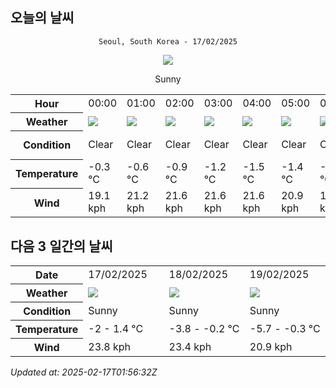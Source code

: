 ## 오늘의 날씨
<div align="center">

`Seoul, South Korea - 17/02/2025`

<img src="https://cdn.weatherapi.com/weather/64x64/day/113.png"/>

Sunny

</div>


<table>
    <tr>
        <th>Hour</th>
        <td>00:00</td><td>01:00</td><td>02:00</td><td>03:00</td><td>04:00</td><td>05:00</td><td>06:00</td><td>07:00</td><td>08:00</td><td>09:00</td><td>10:00</td><td>11:00</td><td>12:00</td><td>13:00</td><td>14:00</td><td>15:00</td><td>16:00</td><td>17:00</td><td>18:00</td><td>19:00</td><td>20:00</td><td>21:00</td><td>22:00</td><td>23:00</td>
    </tr>
    <tr>
        <th>Weather</th>
        <td><img src="https://cdn.weatherapi.com/weather/64x64/night/113.png"></img></td><td><img src="https://cdn.weatherapi.com/weather/64x64/night/113.png"></img></td><td><img src="https://cdn.weatherapi.com/weather/64x64/night/113.png"></img></td><td><img src="https://cdn.weatherapi.com/weather/64x64/night/113.png"></img></td><td><img src="https://cdn.weatherapi.com/weather/64x64/night/113.png"></img></td><td><img src="https://cdn.weatherapi.com/weather/64x64/night/113.png"></img></td><td><img src="https://cdn.weatherapi.com/weather/64x64/night/113.png"></img></td><td><img src="https://cdn.weatherapi.com/weather/64x64/night/113.png"></img></td><td><img src="https://cdn.weatherapi.com/weather/64x64/day/113.png"></img></td><td><img src="https://cdn.weatherapi.com/weather/64x64/day/113.png"></img></td><td><img src="https://cdn.weatherapi.com/weather/64x64/day/113.png"></img></td><td><img src="https://cdn.weatherapi.com/weather/64x64/day/113.png"></img></td><td><img src="https://cdn.weatherapi.com/weather/64x64/day/113.png"></img></td><td><img src="https://cdn.weatherapi.com/weather/64x64/day/113.png"></img></td><td><img src="https://cdn.weatherapi.com/weather/64x64/day/113.png"></img></td><td><img src="https://cdn.weatherapi.com/weather/64x64/day/113.png"></img></td><td><img src="https://cdn.weatherapi.com/weather/64x64/day/113.png"></img></td><td><img src="https://cdn.weatherapi.com/weather/64x64/day/113.png"></img></td><td><img src="https://cdn.weatherapi.com/weather/64x64/day/113.png"></img></td><td><img src="https://cdn.weatherapi.com/weather/64x64/night/113.png"></img></td><td><img src="https://cdn.weatherapi.com/weather/64x64/night/113.png"></img></td><td><img src="https://cdn.weatherapi.com/weather/64x64/night/116.png"></img></td><td><img src="https://cdn.weatherapi.com/weather/64x64/night/113.png"></img></td><td><img src="https://cdn.weatherapi.com/weather/64x64/night/113.png"></img></td>
    </tr>
    <tr>
        <th>Condition</th>
        <td width="200px">Clear </td><td width="200px">Clear </td><td width="200px">Clear </td><td width="200px">Clear </td><td width="200px">Clear </td><td width="200px">Clear </td><td width="200px">Clear </td><td width="200px">Clear </td><td width="200px">Sunny</td><td width="200px">Sunny</td><td width="200px">Sunny</td><td width="200px">Sunny</td><td width="200px">Sunny</td><td width="200px">Sunny</td><td width="200px">Sunny</td><td width="200px">Sunny</td><td width="200px">Sunny</td><td width="200px">Sunny</td><td width="200px">Sunny</td><td width="200px">Clear </td><td width="200px">Clear </td><td width="200px">Partly Cloudy </td><td width="200px">Clear </td><td width="200px">Clear </td>
    </tr>
    <tr>
        <th>Temperature</th>
        <td>-0.3 °C</td><td>-0.6 °C</td><td>-0.9 °C</td><td>-1.2 °C</td><td>-1.5 °C</td><td>-1.4 °C</td><td>-1.4 °C</td><td>-1.4 °C</td><td>-1.5 °C</td><td>-1.2 °C</td><td>1 °C</td><td>-0.4 °C</td><td>0.3 °C</td><td>0.9 °C</td><td>1.2 °C</td><td>1.4 °C</td><td>1.2 °C</td><td>0.8 °C</td><td>0.1 °C</td><td>-0.7 °C</td><td>-1.4 °C</td><td>-1.8 °C</td><td>-1.9 °C</td><td>-2 °C</td>
    </tr>
    <tr>
        <th>Wind</th>
        <td>19.1 kph</td><td>21.2 kph</td><td>21.6 kph</td><td>21.6 kph</td><td>21.6 kph</td><td>20.9 kph</td><td>18.4 kph</td><td>17.6 kph</td><td>19.4 kph</td><td>20.2 kph</td><td>20.9 kph</td><td>20.2 kph</td><td>21.2 kph</td><td>23 kph</td><td>23.8 kph</td><td>22 kph</td><td>23.4 kph</td><td>22.3 kph</td><td>19.4 kph</td><td>18 kph</td><td>18.7 kph</td><td>18 kph</td><td>17.3 kph</td><td>17.3 kph</td>
    </tr>
</table>


## 다음 3 일간의 날씨


<table>
    <tr>
        <th>Date</th>
        <td>17/02/2025</td><td>18/02/2025</td><td>19/02/2025</td>
    </tr>
    <tr>
        <th>Weather</th>
        <td><img src="https://cdn.weatherapi.com/weather/64x64/day/113.png"/></td><td><img src="https://cdn.weatherapi.com/weather/64x64/day/113.png"/></td><td><img src="https://cdn.weatherapi.com/weather/64x64/day/113.png"/></td>
    </tr>
    <tr>
        <th>Condition</th>
        <td width="200px">Sunny</td><td width="200px">Sunny</td><td width="200px">Sunny</td>
    </tr>
    <tr>
        <th>Temperature</th>
        <td>-2 -  1.4 °C</td><td>-3.8 -  -0.2 °C</td><td>-5.7 -  -0.3 °C</td>
    </tr>
    <tr>
        <th>Wind</th>
        <td>23.8 kph</td><td>23.4 kph</td><td>20.9 kph</td>
    </tr>
</table>


*Updated at: 2025-02-17T01:56:32Z*

